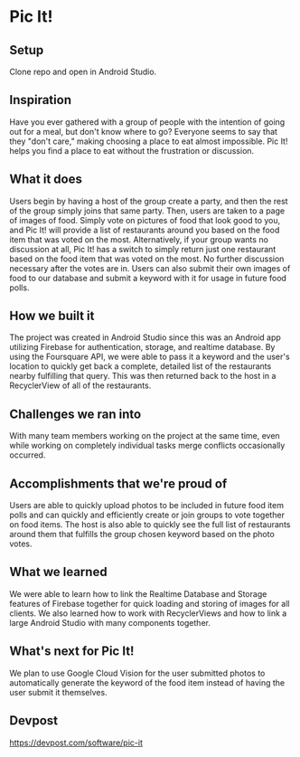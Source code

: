 # Pic It!

## Setup

Clone repo and open in Android Studio. 

## Inspiration

Have you ever gathered with a group of people with the intention of going out for a meal, but don't know where to go? Everyone seems to say that they "don't care," making choosing a place to eat almost impossible. Pic It! helps you find a place to eat without the frustration or discussion. 

## What it does

Users begin by having a host of the group create a party, and then the rest of the group simply joins that same party. Then, users are taken to a page of images of food. Simply vote on pictures of food that look good to you, and Pic It! will provide a list of restaurants around you based on the food item that was voted on the most. Alternatively, if your group wants no discussion at all, Pic It! has a switch to simply return just one restaurant based on the food item that was voted on the most. No further discussion necessary after the votes are in. Users can also submit their own images of food to our database and submit a keyword with it for usage in future food polls. 

## How we built it

The project was created in Android Studio since this was an Android app utilizing Firebase for authentication, storage, and realtime database. By using the Foursquare API, we were able to pass it a keyword and the user's location to quickly get back a complete, detailed list of the restaurants nearby fulfilling that query. This was then returned back to the host in a RecyclerView of all of the restaurants.

## Challenges we ran into

With many team members working on the project at the same time, even while working on completely individual tasks merge conflicts occasionally occurred. 

## Accomplishments that we're proud of

Users are able to quickly upload photos to be included in future food item polls and can quickly and efficiently create or join groups to vote together on food items. The host is also able to quickly see the full list of restaurants around them that fulfills the group chosen keyword based on the photo votes. 

## What we learned

We were able to learn how to link the Realtime Database and Storage features of Firebase together for quick loading and storing of images for all clients. We also learned how to work with RecyclerViews and how to link a large Android Studio with many components together. 

## What's next for Pic It!

We plan to use Google Cloud Vision for the user submitted photos to automatically generate the keyword of the food item instead of having the user submit it themselves. 

## Devpost

https://devpost.com/software/pic-it
